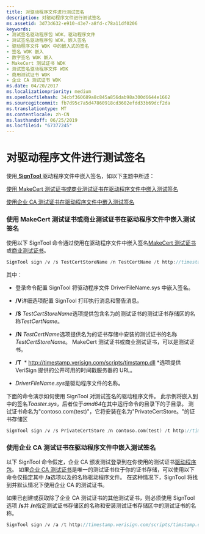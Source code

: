 ```yaml
---
title: 对驱动程序文件进行测试签名
description: 对驱动程序文件进行测试签名
ms.assetid: 3d73d632-e910-43e7-a8fd-c78a11df0206
keywords:
- 测试签名驱动程序包 WDK，驱动程序文件
- 测试签名驱动程序包 WDK，嵌入签名
- 驱动程序文件 WDK 中的嵌入式的签名
- 签名 WDK 嵌入
- 数字签名 WDK 嵌入
- MakeCert 测试证书 WDK
- 测试签名驱动程序文件 WDK
- 商用测试证书 WDK
- 企业 CA 测试证书 WDK
ms.date: 04/20/2017
ms.localizationpriority: medium
ms.openlocfilehash: 34cbf360689a8c845a856dab98a300d6644e1662
ms.sourcegitcommit: fb7d95c7a5d47860918cd3602efdd33b69dcf2da
ms.translationtype: MT
ms.contentlocale: zh-CN
ms.lasthandoff: 06/25/2019
ms.locfileid: "67377245"
---
```

# <a name="test-signing-a-driver-file"></a>对驱动程序文件进行测试签名


使用[ **SignTool** ](https://docs.microsoft.com/windows-hardware/drivers/devtest/signtool)驱动程序文件中嵌入签名，如以下主题中所述：

[使用 MakeCert 测试证书或商业测试证书在驱动程序文件中嵌入测试签名](#using-a-makecert-test-certificate-or-a-commercial-test-certificate-to-)

[使用企业 CA 测试证书在驱动程序文件中嵌入测试签名](#using-an-enterprise-ca-test-certificate-to-embed-a-test-signature-in-a)

### <a href="" id="using-a-makecert-test-certificate-or-a-commercial-test-certificate-to-"></a> 使用 MakeCert 测试证书或商业测试证书在驱动程序文件中嵌入测试签名

使用以下 SignTool 命令通过使用在驱动程序文件中嵌入签名[MakeCert 测试证书](makecert-test-certificate.md)或[商业测试证书](commercial-test-certificate.md)。

```cpp
SignTool sign /v /s TestCertStoreName /n TestCertName /t http://timestamp.verisign.com/scripts/timstamp.dll DriverFileName.sys
```

其中：

-   登录命令配置 SignTool 将驱动程序文件 DriverFileName.sys 中嵌入签名。

-   **/V**详细选项配置 SignTool 打印执行消息和警告消息。

-   **/S** *TestCertStoreName*选项提供包含名为的测试证书的测试证书存储区的名称*TestCertName*。

-   **/N** *TestCertName*选项提供名为的证书存储中安装的测试证书的名称*TestCertStoreName*。 MakeCert 测试证书或商业测试证书，可以是测试证书。

-   **/T**  * http://timestamp.verisign.com/scripts/timstamp.dll *选项提供 VeriSign 提供的公开可用的时间戳服务器的 URL。

-   *DriverFileName.sys*是驱动程序文件的名称。

下面的命令演示如何使用 SignTool 对测试签名的驱动程序文件。 此示例将嵌入到中的签名*Toaster.sys*，后者位于*amd64*在其中运行命令的目录下的子目录。 测试证书命名为"contoso.com(test)"，它将安装在名为"PrivateCertStore。"的证书存储区

```cpp
SignTool sign /v /s PrivateCertStore /n contoso.com(test) /t http://timestamp.verisign.com/scripts/timstamp.dll amd64\toaster.sys
```

### <a href="" id="using-an-enterprise-ca-test-certificate-to-embed-a-test-signature-in-a"></a>**使用企业 CA 测试证书在驱动程序文件中嵌入测试签名**

以下 SignTool 命令假定，企业 CA 颁发测试登录到在你使用的测试证书[驱动程序包](driver-packages.md)。 如果[企业 CA 测试证书](enterprise-ca-test-certificate.md)是唯一的测试证书位于你的证书存储，可以使用以下命令仅指定其中 **/a**选项以及的名称驱动程序文件。 在这种情况下，SignTool 将找到并默认情况下使用企业 CA 的测试证书。

如果已创建或获取除了企业 CA 测试证书的其他测试证书，则必须使用 SignTool 选项 **/s**并 **/n**指定测试证书存储区的名称和安装测试证书存储区中的测试证书的名称。

```cpp
SignTool sign /v /a /t http://timestamp.verisign.com/scripts/timstamp.dll DriverFileName.sys
```

 

 





